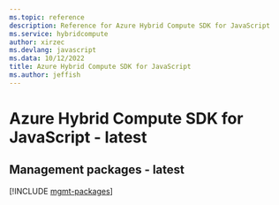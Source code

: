 ```yaml
---
ms.topic: reference
description: Reference for Azure Hybrid Compute SDK for JavaScript
ms.service: hybridcompute
author: xirzec
ms.devlang: javascript
ms.data: 10/12/2022
title: Azure Hybrid Compute SDK for JavaScript
ms.author: jeffish
---
```

# Azure Hybrid Compute SDK for JavaScript - latest

## Management packages - latest
[!INCLUDE [mgmt-packages](hybrid-compute-mgmt-index.md)]